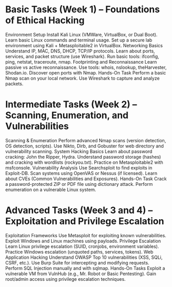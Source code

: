 # Basic Tasks (Week 1) – Foundations of Ethical Hacking
Environment Setup
Install Kali Linux (VMWare, VirtualBox, or Dual Boot).
Learn basic Linux commands and terminal usage.
Set up a secure lab environment using Kali + Metasploitable2 in VirtualBox.
Networking Basics
Understand IP, MAC, DNS, DHCP, TCP/IP protocols.
Learn about ports, services, and packet structure (use Wireshark).
Run basic tools: ifconfig, ping, netstat, traceroute, nmap.
Footprinting and Reconnaissance
Learn passive vs active reconnaissance.
Use tools: whois, nslookup, theHarvester, Shodan.io.
Discover open ports with Nmap.
Hands-On Task
Perform a basic Nmap scan on your local network.
Use Wireshark to capture and analyze packets.

# Intermediate Tasks (Week 2) – Scanning, Enumeration, and Vulnerabilities
Scanning & Enumeration
Perform advanced Nmap scans (version detection, OS detection, scripts).
Use Nikto, Dirb, and Gobuster for web directory and vulnerability scanning.
System Hacking Basics
Learn about password cracking: John the Ripper, Hydra.
Understand password storage (hashes) and cracking with wordlists (rockyou.txt).
Practice on Metasploitable2 with msfconsole.
Vulnerability Analysis
Use Searchsploit to find exploits in Exploit-DB.
Scan systems using OpenVAS or Nessus (if licensed).
Learn about CVEs (Common Vulnerabilities and Exposures).
Hands-On Task
Crack a password-protected ZIP or PDF file using dictionary attack.
Perform enumeration on a vulnerable Linux system.

# Advanced Tasks (Week 3 and 4) – Exploitation and Privilege Escalation
Exploitation Frameworks
Use Metasploit for exploiting known vulnerabilities.
Exploit Windows and Linux machines using payloads.
Privilege Escalation
Learn Linux privilege escalation (SUID, cronjobs, environment variables).
Practice Windows escalation (unquoted paths, services, tokens).
Web Application Hacking
Understand OWASP Top 10 vulnerabilities (XSS, SQLi, CSRF, etc.).
Use Burp Suite for intercepting and modifying requests.
Perform SQL Injection manually and with sqlmap.
Hands-On Tasks
Exploit a vulnerable VM from VulnHub (e.g., Mr. Robot or Basic Pentesting).
Gain root/admin access using privilege escalation techniques.
